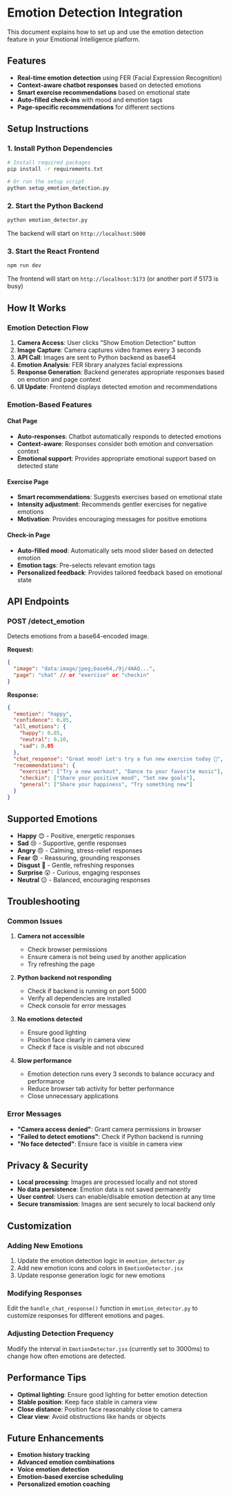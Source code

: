 # Emotion Detection Integration

This document explains how to set up and use the emotion detection feature in your Emotional Intelligence platform.

## Features

- **Real-time emotion detection** using FER (Facial Expression Recognition)
- **Context-aware chatbot responses** based on detected emotions
- **Smart exercise recommendations** based on emotional state
- **Auto-filled check-ins** with mood and emotion tags
- **Page-specific recommendations** for different sections

## Setup Instructions

### 1. Install Python Dependencies

```bash
# Install required packages
pip install -r requirements.txt

# Or run the setup script
python setup_emotion_detection.py
```

### 2. Start the Python Backend

```bash
python emotion_detector.py
```

The backend will start on `http://localhost:5000`

### 3. Start the React Frontend

```bash
npm run dev
```

The frontend will start on `http://localhost:5173` (or another port if 5173 is busy)

## How It Works

### Emotion Detection Flow

1. **Camera Access**: User clicks "Show Emotion Detection" button
2. **Image Capture**: Camera captures video frames every 3 seconds
3. **API Call**: Images are sent to Python backend as base64
4. **Emotion Analysis**: FER library analyzes facial expressions
5. **Response Generation**: Backend generates appropriate responses based on emotion and page context
6. **UI Update**: Frontend displays detected emotion and recommendations

### Emotion-Based Features

#### Chat Page
- **Auto-responses**: Chatbot automatically responds to detected emotions
- **Context-aware**: Responses consider both emotion and conversation context
- **Emotional support**: Provides appropriate emotional support based on detected state

#### Exercise Page
- **Smart recommendations**: Suggests exercises based on emotional state
- **Intensity adjustment**: Recommends gentler exercises for negative emotions
- **Motivation**: Provides encouraging messages for positive emotions

#### Check-in Page
- **Auto-filled mood**: Automatically sets mood slider based on detected emotion
- **Emotion tags**: Pre-selects relevant emotion tags
- **Personalized feedback**: Provides tailored feedback based on emotional state

## API Endpoints

### POST /detect_emotion

Detects emotions from a base64-encoded image.

**Request:**
```json
{
  "image": "data:image/jpeg;base64,/9j/4AAQ...",
  "page": "chat" // or "exercise" or "checkin"
}
```

**Response:**
```json
{
  "emotion": "happy",
  "confidence": 0.85,
  "all_emotions": {
    "happy": 0.85,
    "neutral": 0.10,
    "sad": 0.05
  },
  "chat_response": "Great mood! Let's try a fun new exercise today 🎉",
  "recommendations": {
    "exercise": ["Try a new workout", "Dance to your favorite music"],
    "checkin": ["Share your positive mood", "Set new goals"],
    "general": ["Share your happiness", "Try something new"]
  }
}
```

## Supported Emotions

- **Happy** 😊 - Positive, energetic responses
- **Sad** 😢 - Supportive, gentle responses  
- **Angry** 😠 - Calming, stress-relief responses
- **Fear** 😨 - Reassuring, grounding responses
- **Disgust** 🤢 - Gentle, refreshing responses
- **Surprise** 😲 - Curious, engaging responses
- **Neutral** 😐 - Balanced, encouraging responses

## Troubleshooting

### Common Issues

1. **Camera not accessible**
   - Check browser permissions
   - Ensure camera is not being used by another application
   - Try refreshing the page

2. **Python backend not responding**
   - Check if backend is running on port 5000
   - Verify all dependencies are installed
   - Check console for error messages

3. **No emotions detected**
   - Ensure good lighting
   - Position face clearly in camera view
   - Check if face is visible and not obscured

4. **Slow performance**
   - Emotion detection runs every 3 seconds to balance accuracy and performance
   - Reduce browser tab activity for better performance
   - Close unnecessary applications

### Error Messages

- **"Camera access denied"**: Grant camera permissions in browser
- **"Failed to detect emotions"**: Check if Python backend is running
- **"No face detected"**: Ensure face is visible in camera view

## Privacy & Security

- **Local processing**: Images are processed locally and not stored
- **No data persistence**: Emotion data is not saved permanently
- **User control**: Users can enable/disable emotion detection at any time
- **Secure transmission**: Images are sent securely to local backend only

## Customization

### Adding New Emotions

1. Update the emotion detection logic in `emotion_detector.py`
2. Add new emotion icons and colors in `EmotionDetector.jsx`
3. Update response generation logic for new emotions

### Modifying Responses

Edit the `handle_chat_response()` function in `emotion_detector.py` to customize responses for different emotions and pages.

### Adjusting Detection Frequency

Modify the interval in `EmotionDetector.jsx` (currently set to 3000ms) to change how often emotions are detected.

## Performance Tips

- **Optimal lighting**: Ensure good lighting for better emotion detection
- **Stable position**: Keep face stable in camera view
- **Close distance**: Position face reasonably close to camera
- **Clear view**: Avoid obstructions like hands or objects

## Future Enhancements

- **Emotion history tracking**
- **Advanced emotion combinations**
- **Voice emotion detection**
- **Emotion-based exercise scheduling**
- **Personalized emotion coaching**

